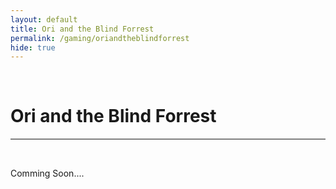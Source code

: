 ```yaml
---
layout: default
title: Ori and the Blind Forrest
permalink: /gaming/oriandtheblindforrest
hide: true
---
```

<p><br></p>

Ori and the Blind Forrest
=========

<hr style="height:2px;border-width:0;color:gray;background-color:gray">

<br>

Comming Soon....
